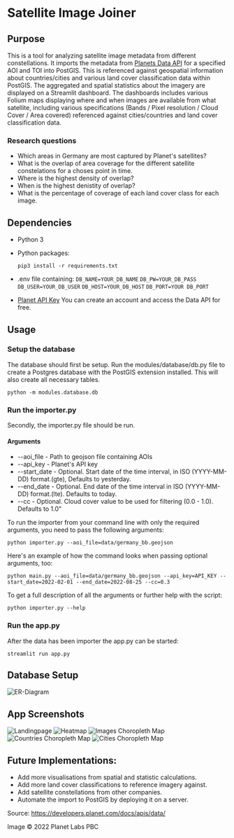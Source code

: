 # Satellite Image Joiner

## Purpose
This is a tool for analyzing satellite image metadata from different constellations. It imports the metadata from [Planets Data API](https://developers.planet.com/docs/apis/data/) for a specified AOI and TOI into PostGIS. This is referenced against geospatial information about countries/cities and various land cover classification data within PostGIS. 
The aggregated and spatial statistics about the imagery are displayed on a Streamlit dashboard.  The dashboards includes various Folium maps displaying where and when images are available from what satellite, including various specifications (Bands / Pixel resolution / Cloud Cover / Area covered) referenced against cities/countries and land cover classification data. 

### Research questions
* Which areas in Germany are most captured by Planet's satellites?
* What is the overlap of area coverage for the different satellite constelations for a choses point in time.
* Where is the highest density of overlap?
* When is the highest denistity of overlap?
* What is the percentage of coverage of each land cover class for each image.

## Dependencies

* Python 3
* Python packages:

      pip3 install -r requirements.txt

* .env file containing:
```DB_NAME=YOUR_DB_NAME```
```DB_PW=YOUR_DB_PASS```
```DB_USER=YOUR_DB_USER```
```DB_HOST=YOUR_DB_HOST```
```DB_PORT=YOUR DB_PORT```


* [Planet API Key](https://www.planet.com/account/#/user-settings) 
You can create an account and access the Data API for free.

## Usage

### Setup the database
The database should first be setup.
Run the modules/database/db.py file to create a Postgres database with the PostGIS extension installed. 
This will also create all necessary tables.
```
python -m modules.database.db
```

### Run the importer.py
Secondly, the importer.py file should be run.

#### Arguments 
* --aoi_file -  Path to geojson file containing AOIs
* --api_key - Planet's API key
* --start_date - Optional. Start date of the time interval, in ISO (YYYY-MM-DD) format.(gte), Defaults to yesterday.
* --end_date - Optional. End date of the time interval in ISO (YYYY-MM-DD) format.(lte). Defaults to today.
* --cc - Optional. Cloud cover value to be used for filtering (0.0 - 1.0). Defaults to 1.0"

To run the importer from your command line with only the required arguments, you need to pass the following arguments:

```
python importer.py --aoi_file=data/germany_bb.geojson
```

Here's an example of how the command looks when passing optional arguments, too:

```
python main.py --aoi_file=data/germany_bb.geojson --api_key=API_KEY --start_date=2022-02-01 --end_date=2022-08-25 --cc=0.3
```

To get a full description of all the arguments or further help with the script:

```
python importer.py --help
```

### Run the app.py
After the data has been importer the app.py can be started:

```
streamlit run app.py
```

## Database Setup

![ER-Diagram](https://github.com/marcleerink/sat_img_joiner/blob/main/data/er_diagram.jpg)

## App Screenshots
![Landingpage](https://github.com/marcleerink/sat_img_joiner/blob/main/data/app_screenshots/landing.png)
![Heatmap](https://github.com/marcleerink/sat_img_joiner/blob/main/data/app_screenshots/heatmap.png)
![Images Choropleth Map](https://github.com/marcleerink/sat_img_joiner/blob/main/data/app_screenshots/images.png)
![Countries Choropleth Map](https://github.com/marcleerink/sat_img_joiner/blob/main/data/app_screenshots/countries.png)
![Cities Choropleth Map](https://github.com/marcleerink/sat_img_joiner/blob/main/data/app_screenshots/cities.png)

## Future Implementations:
- Add more visualisations from spatial and statistic calculations.
- Add more land cover classifications to reference imagery against.
- Add satellite constellations from other companies.
- Automate the import to PostGIS by deploying it on a server.



Source: https://developers.planet.com/docs/apis/data/

Image © 2022 Planet Labs PBC
